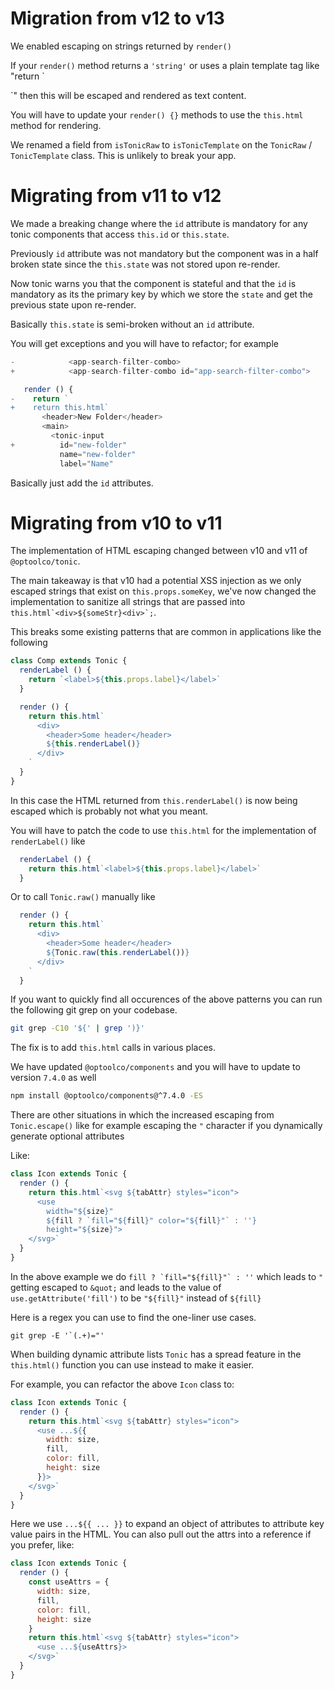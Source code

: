 # Migration from v12 to v13

We enabled escaping on strings returned by `render()`

If your `render()` method returns a `'string'` or uses a plain
template tag like "return \`<div></div>\`" then this will
be escaped and rendered as text content.

You will have to update your `render() {}` methods to use
the `this.html` method for rendering.

We renamed a field from `isTonicRaw` to `isTonicTemplate` on
the `TonicRaw` / `TonicTemplate` class. This is unlikely to break
your app.

# Migrating from v11 to v12

We made a breaking change where the `id` attribute is mandatory
for any tonic components that access `this.id` or `this.state`.

Previously `id` attribute was not mandatory but the component
was in a half broken state since the `this.state` was not
stored upon re-render.

Now tonic warns you that the component is stateful and that the
`id` is mandatory as its the primary key by which we store the
`state` and get the previous state upon re-render.

Basically `this.state` is semi-broken without an `id` attribute.

You will get exceptions and you will have to refactor; for example

```js
-            <app-search-filter-combo>
+            <app-search-filter-combo id="app-search-filter-combo">

   render () {
-    return `
+    return this.html`
       <header>New Folder</header>
       <main>
         <tonic-input
+          id="new-folder"
           name="new-folder"
           label="Name"
```

Basically just add the `id` attributes.

# Migrating from v10 to v11

The implementation of HTML escaping changed between v10 and v11
of `@optoolco/tonic`.

The main takeaway is that v10 had a potential XSS injection as
we only escaped strings that exist on `this.props.someKey`,
we've now changed the implementation to sanitize all strings
that are passed into ``this.html`<div>${someStr}<div>`;``.

This breaks some existing patterns that are common in applications
like the following

```js
class Comp extends Tonic {
  renderLabel () {
    return `<label>${this.props.label}</label>`
  }

  render () {
    return this.html`
      <div>
        <header>Some header</header>
        ${this.renderLabel()}
      </div>
    `
  }
}
```

In this case the HTML returned from `this.renderLabel()` is now
being escaped which is probably not what you meant.

You will have to patch the code to use `this.html` for the
implementation of `renderLabel()` like

```js
  renderLabel () {
    return this.html`<label>${this.props.label}</label>`
  }
```

Or to call `Tonic.raw()` manually like

```js
  render () {
    return this.html`
      <div>
        <header>Some header</header>
        ${Tonic.raw(this.renderLabel())}
      </div>
    `
  }
```

If you want to quickly find all occurences of the above patterns
you can run the following git grep on your codebase.

```sh
git grep -C10 '${' | grep ')}'
```

The fix is to add `this.html` calls in various places.

We have updated `@optoolco/components` and you will have to
update to version `7.4.0` as well

```sh
npm install @optoolco/components@^7.4.0 -ES
```

There are other situations in which the increased escaping from
`Tonic.escape()` like for example escaping the `"` character if
you dynamically generate optional attributes

Like:

```js
class Icon extends Tonic {
  render () {
    return this.html`<svg ${tabAttr} styles="icon">
      <use
        width="${size}"
        ${fill ? `fill="${fill}" color="${fill}"` : ''}
        height="${size}">
    </svg>`
  }
}
```

In the above example we do ``fill ? `fill="${fill}"` : ''`` which
leads to `"` getting escaped to `&quot;` and leads to the value
of `use.getAttribute('fill')` to be `"${fill}"` instead of `${fill}`

Here is a regex you can use to find the one-liner use cases.

```
git grep -E '`(.+)="'
```

When building dynamic attribute lists `Tonic` has a spread feature
in the `this.html()` function you can use instead to make it easier.

For example, you can refactor the above `Icon` class to:

```js
class Icon extends Tonic {
  render () {
    return this.html`<svg ${tabAttr} styles="icon">
      <use ...${{
        width: size,
        fill,
        color: fill,
        height: size
      }}>
    </svg>`
  }
}
```

Here we use `...${{ ... }}` to expand an object of attributes to
attribute key value pairs in the HTML. You can also pull out the attrs
into a reference if you prefer, like:

```js
class Icon extends Tonic {
  render () {
    const useAttrs = {
      width: size,
      fill,
      color: fill,
      height: size
    }
    return this.html`<svg ${tabAttr} styles="icon">
      <use ...${useAttrs}>
    </svg>`
  }
}
```
